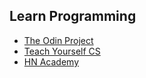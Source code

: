 ## Learn Programming

- [The Odin Project](https://www.theodinproject.com/)
- [Teach Yourself CS](https://teachyourselfcs.com/)
- [HN Academy](https://yahnd.com/academy/)
